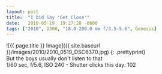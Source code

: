 ```yaml
---
layout: post
title:  "I Did Say 'Get Close'"
date:   2010-05-19  19:27:28 -0600
tags: ["2010", D300, "18.0-200.0 mm f/3.5-5.6", Genesis]
---
```

![{{ page.title }} Image]({{ site.baseurl }}/images/2010/2010_0519_DSC6370.jpg)
{: .prettyprint}  
But the boys usually don't listen to that  
1/60 sec, f/5.6, ISO 240 - Shutter clicks this day: 102